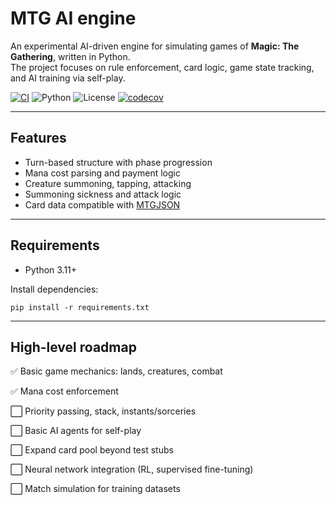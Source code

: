 # MTG AI engine

An experimental AI-driven engine for simulating games of **Magic: The Gathering**, written in Python.  
The project focuses on rule enforcement, card logic, game state tracking, and AI training via self-play.

[![CI](https://github.com/dpesce/mtg-ai/actions/workflows/ci.yml/badge.svg)](https://github.com/dpesce/mtg-ai/actions)
![Python](https://img.shields.io/badge/python-3.11+-blue.svg)
![License](https://img.shields.io/badge/license-MIT-lightgrey)
[![codecov](https://codecov.io/gh/dpesce/mtg-ai/branch/master/graph/badge.svg)](https://codecov.io/gh/dpesce/mtg-ai)

---

## Features

- Turn-based structure with phase progression
- Mana cost parsing and payment logic
- Creature summoning, tapping, attacking
- Summoning sickness and attack logic
- Card data compatible with [MTGJSON](https://github.com/mtgjson/mtgjson)

---

## Requirements

- Python 3.11+

Install dependencies:
```
pip install -r requirements.txt
```

---

## High-level roadmap

✅ Basic game mechanics: lands, creatures, combat

✅ Mana cost enforcement

⬜ Priority passing, stack, instants/sorceries

⬜ Basic AI agents for self-play

⬜ Expand card pool beyond test stubs

⬜ Neural network integration (RL, supervised fine-tuning)

⬜ Match simulation for training datasets

